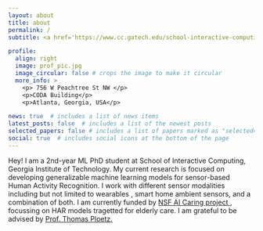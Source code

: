 ```yaml
---
layout: about
title: about
permalink: /
subtitle: <a href='https://www.cc.gatech.edu/school-interactive-computing'>Georgia Tech</a>.  <a href='https://cba.gatech.edu/'>Computational Behavioural Analysis</a>.

profile:
  align: right
  image: prof_pic.jpg
  image_circular: false # crops the image to make it circular
  more_info: >
    <p> 756 W Peachtree St NW </p>
    <p>CODA Building</p>
    <p>Atlanta, Georgia, USA</p>

news: true  # includes a list of news items
latest_posts: false  # includes a list of the newest posts
selected_papers: false # includes a list of papers marked as "selected={true}"
social: true  # includes social icons at the bottom of the page
---
```


Hey! I am a 2nd-year ML PhD student at School of Interactive Computing, Georgia Institute of Technology.
My current research is focused on developing generalizable machine learning models for sensor-based Human Activity Recognition.  I work with different sensor modalities including but not limited to wearables , smart home ambient sensors, and a combination of both. 
I am currently funded by <a href='https://www.ai-caring.org'>  NSF AI Caring project </a>, focussing on HAR models tragetted for elderly care.
I am grateful to be advised by <a href='https://www.cc.gatech.edu/people/thomas-ploetz'>  Prof. Thomas Ploetz. </a>
